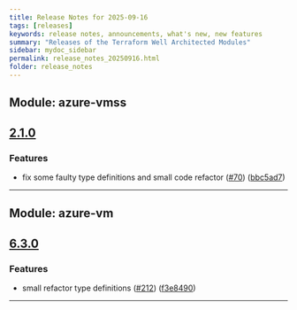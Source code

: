 ```yaml
---
title: Release Notes for 2025-09-16
tags: [releases]
keywords: release notes, announcements, what's new, new features
summary: "Releases of the Terraform Well Architected Modules"
sidebar: mydoc_sidebar
permalink: release_notes_20250916.html
folder: release_notes
---
```


## Module: azure-vmss
## [2.1.0](https://github.com/CloudNationHQ/terraform-azure-vmss/releases/tag/v2.1.0)


### Features

* fix some faulty type definitions and small code refactor ([#70](https://github.com/CloudNationHQ/terraform-azure-vmss/issues/70)) ([bbc5ad7](https://github.com/CloudNationHQ/terraform-azure-vmss/commit/bbc5ad77108e4a1019c3863684bc47687742ac59))

---

## Module: azure-vm
## [6.3.0](https://github.com/CloudNationHQ/terraform-azure-vm/releases/tag/v6.3.0)


### Features

* small refactor type definitions ([#212](https://github.com/CloudNationHQ/terraform-azure-vm/issues/212)) ([f3e8490](https://github.com/CloudNationHQ/terraform-azure-vm/commit/f3e84907be470ef35982a8f1bce0356f826b50b0))

---

